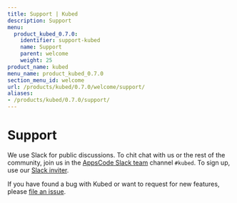 ```yaml
---
title: Support | Kubed
description: Support
menu:
  product_kubed_0.7.0:
    identifier: support-kubed
    name: Support
    parent: welcome
    weight: 25
product_name: kubed
menu_name: product_kubed_0.7.0
section_menu_id: welcome
url: /products/kubed/0.7.0/welcome/support/
aliases:
- /products/kubed/0.7.0/support/
---
```


# Support

We use Slack for public discussions. To chit chat with us or the rest of the community, join us in the [AppsCode Slack team](https://appscode.slack.com/messages/C6HSHCKBL/details/) channel `#kubed`. To sign up, use our [Slack inviter](https://slack.appscode.com/).

If you have found a bug with Kubed or want to request for new features, please [file an issue](https://github.com/appscode/kubed/issues/new).
